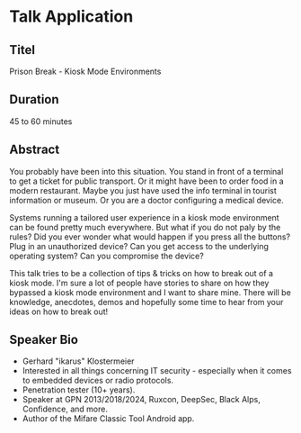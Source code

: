# Talk Application

## Titel
Prison Break - Kiosk Mode Environments

## Duration
45 to 60 minutes

## Abstract
You probably have been into this situation. You stand in front of a terminal to get a ticket for public transport.
Or it might have been to order food in a modern restaurant. Maybe you just have used the info terminal in tourist
information or museum. Or you are a doctor configuring a medical device.

Systems running a tailored user experience in a kiosk mode environment can be found pretty much everywhere. But
what if you do not paly by the rules? Did you ever wonder what would happen if you press all the buttons? Plug in
an unauthorized device? Can you get access to the underlying operating system? Can you compromise the device?

This talk tries to be a collection of tips & tricks on how to break out of a kiosk mode. I'm sure a lot of
people have stories to share on how they bypassed a kiosk mode environment and I want to share mine. There will
be knowledge, anecdotes, demos and hopefully some time to hear from your ideas on how to break out!

## Speaker Bio
* Gerhard "ikarus" Klostermeier
* Interested in all things concerning IT security - especially when it comes to embedded devices or radio protocols.
* Penetration tester (10+ years).
* Speaker at GPN 2013/2018/2024, Ruxcon, DeepSec, Black Alps, Confidence, and more.
* Author of the Mifare Classic Tool Android app.